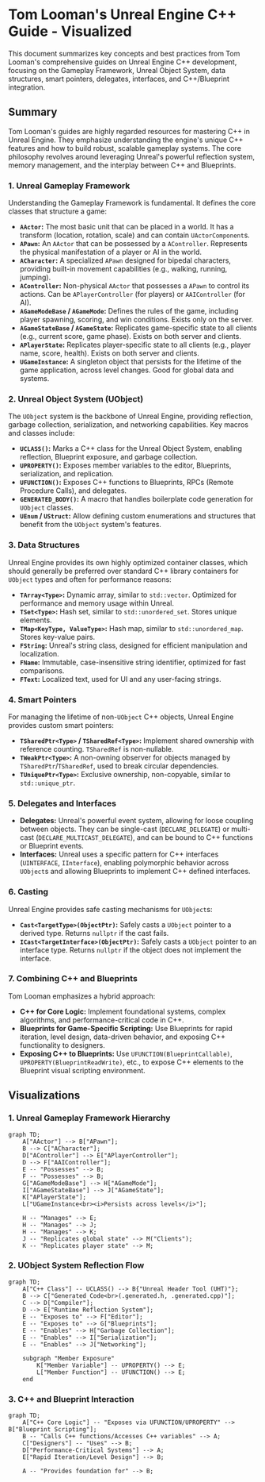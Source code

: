 # Tom Looman's Unreal Engine C++ Guide - Visualized

This document summarizes key concepts and best practices from Tom Looman's comprehensive guides on Unreal Engine C++ development, focusing on the Gameplay Framework, Unreal Object System, data structures, smart pointers, delegates, interfaces, and C++/Blueprint integration.

## Summary

Tom Looman's guides are highly regarded resources for mastering C++ in Unreal Engine. They emphasize understanding the engine's unique C++ features and how to build robust, scalable gameplay systems. The core philosophy revolves around leveraging Unreal's powerful reflection system, memory management, and the interplay between C++ and Blueprints.

### 1. Unreal Gameplay Framework

Understanding the Gameplay Framework is fundamental. It defines the core classes that structure a game:

*   **`AActor`:** The most basic unit that can be placed in a world. It has a transform (location, rotation, scale) and can contain `UActorComponent`s.
*   **`APawn`:** An `AActor` that can be possessed by a `AController`. Represents the physical manifestation of a player or AI in the world.
*   **`ACharacter`:** A specialized `APawn` designed for bipedal characters, providing built-in movement capabilities (e.g., walking, running, jumping).
*   **`AController`:** Non-physical `AActor` that possesses a `APawn` to control its actions. Can be `APlayerController` (for players) or `AAIController` (for AI).
*   **`AGameModeBase` / `AGameMode`:** Defines the rules of the game, including player spawning, scoring, and win conditions. Exists only on the server.
*   **`AGameStateBase` / `AGameState`:** Replicates game-specific state to all clients (e.g., current score, game phase). Exists on both server and clients.
*   **`APlayerState`:** Replicates player-specific state to all clients (e.g., player name, score, health). Exists on both server and clients.
*   **`UGameInstance`:** A singleton object that persists for the lifetime of the game application, across level changes. Good for global data and systems.

### 2. Unreal Object System (UObject)

The `UObject` system is the backbone of Unreal Engine, providing reflection, garbage collection, serialization, and networking capabilities. Key macros and classes include:

*   **`UCLASS()`:** Marks a C++ class for the Unreal Object System, enabling reflection, Blueprint exposure, and garbage collection.
*   **`UPROPERTY()`:** Exposes member variables to the editor, Blueprints, serialization, and replication.
*   **`UFUNCTION()`:** Exposes C++ functions to Blueprints, RPCs (Remote Procedure Calls), and delegates.
*   **`GENERATED_BODY()`:** A macro that handles boilerplate code generation for `UObject` classes.
*   **`UEnum` / `UStruct`:** Allow defining custom enumerations and structures that benefit from the `UObject` system's features.

### 3. Data Structures

Unreal Engine provides its own highly optimized container classes, which should generally be preferred over standard C++ library containers for `UObject` types and often for performance reasons:

*   **`TArray<Type>`:** Dynamic array, similar to `std::vector`. Optimized for performance and memory usage within Unreal.
*   **`TSet<Type>`:** Hash set, similar to `std::unordered_set`. Stores unique elements.
*   **`TMap<KeyType, ValueType>`:** Hash map, similar to `std::unordered_map`. Stores key-value pairs.
*   **`FString`:** Unreal's string class, designed for efficient manipulation and localization.
*   **`FName`:** Immutable, case-insensitive string identifier, optimized for fast comparisons.
*   **`FText`:** Localized text, used for UI and any user-facing strings.

### 4. Smart Pointers

For managing the lifetime of non-`UObject` C++ objects, Unreal Engine provides custom smart pointers:

*   **`TSharedPtr<Type>` / `TSharedRef<Type>`:** Implement shared ownership with reference counting. `TSharedRef` is non-nullable.
*   **`TWeakPtr<Type>`:** A non-owning observer for objects managed by `TSharedPtr`/`TSharedRef`, used to break circular dependencies.
*   **`TUniquePtr<Type>`:** Exclusive ownership, non-copyable, similar to `std::unique_ptr`.

### 5. Delegates and Interfaces

*   **Delegates:** Unreal's powerful event system, allowing for loose coupling between objects. They can be single-cast (`DECLARE_DELEGATE`) or multi-cast (`DECLARE_MULTICAST_DELEGATE`), and can be bound to C++ functions or Blueprint events.
*   **Interfaces:** Unreal uses a specific pattern for C++ interfaces (`UINTERFACE`, `IInterface`), enabling polymorphic behavior across `UObject`s and allowing Blueprints to implement C++ defined interfaces.

### 6. Casting

Unreal Engine provides safe casting mechanisms for `UObject`s:

*   **`Cast<TargetType>(ObjectPtr)`:** Safely casts a `UObject` pointer to a derived type. Returns `nullptr` if the cast fails.
*   **`ICast<TargetInterface>(ObjectPtr)`:** Safely casts a `UObject` pointer to an interface type. Returns `nullptr` if the object does not implement the interface.

### 7. Combining C++ and Blueprints

Tom Looman emphasizes a hybrid approach:

*   **C++ for Core Logic:** Implement foundational systems, complex algorithms, and performance-critical code in C++.
*   **Blueprints for Game-Specific Scripting:** Use Blueprints for rapid iteration, level design, data-driven behavior, and exposing C++ functionality to designers.
*   **Exposing C++ to Blueprints:** Use `UFUNCTION(BlueprintCallable)`, `UPROPERTY(BlueprintReadWrite)`, etc., to expose C++ elements to the Blueprint visual scripting environment.

## Visualizations

### 1. Unreal Gameplay Framework Hierarchy

```mermaid
graph TD;
    A["AActor"] --> B["APawn"];
    B --> C["ACharacter"];
    D["AController"] --> E["APlayerController"];
    D --> F["AAIController"];
    E -- "Possesses" --> B;
    F -- "Possesses" --> B;
    G["AGameModeBase"] --> H["AGameMode"];
    I["AGameStateBase"] --> J["AGameState"];
    K["APlayerState"];
    L["UGameInstance<br><i>Persists across levels</i>"];

    H -- "Manages" --> E;
    H -- "Manages" --> J;
    H -- "Manages" --> K;
    J -- "Replicates global state" --> M("Clients");
    K -- "Replicates player state" --> M;
```

### 2. UObject System Reflection Flow

```mermaid
graph TD;
    A["C++ Class"] -- UCLASS() --> B{"Unreal Header Tool (UHT)"};
    B --> C["Generated Code<br>(.generated.h, .generated.cpp)"];
    C --> D["Compiler"];
    D --> E["Runtime Reflection System"];
    E -- "Exposes to" --> F["Editor"];
    E -- "Exposes to" --> G["Blueprints"];
    E -- "Enables" --> H["Garbage Collection"];
    E -- "Enables" --> I["Serialization"];
    E -- "Enables" --> J["Networking"];

    subgraph "Member Exposure"
        K["Member Variable"] -- UPROPERTY() --> E;
        L["Member Function"] -- UFUNCTION() --> E;
    end
```

### 3. C++ and Blueprint Interaction

```mermaid
graph TD;
    A["C++ Core Logic"] -- "Exposes via UFUNCTION/UPROPERTY" --> B["Blueprint Scripting"];
    B -- "Calls C++ functions/Accesses C++ variables" --> A;
    C["Designers"] -- "Uses" --> B;
    D["Performance-Critical Systems"] --> A;
    E["Rapid Iteration/Level Design"] --> B;

    A -- "Provides foundation for" --> B;
```